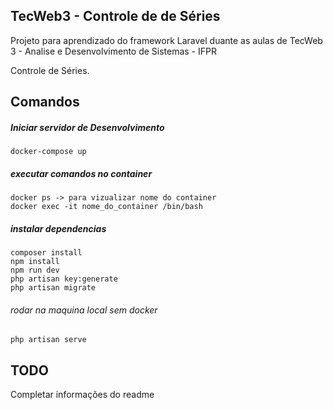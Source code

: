 
## TecWeb3 - Controle de de Séries 

Projeto para aprendizado do framework Laravel duante as aulas de TecWeb 3 - Analise e Desenvolvimento de Sistemas - IFPR

Controle de Séries.

## Comandos

##### Iniciar servidor de Desenvolvimento
```
docker-compose up
```

##### executar comandos no container
```
docker ps -> para vizualizar nome do container
docker exec -it nome_do_container /bin/bash
```

##### instalar dependencias
```
composer install
npm install
npm run dev
php artisan key:generate
php artisan migrate
```


###### rodar na maquina local sem docker

```
php artisan serve
```

## TODO 

Completar informações do readme
